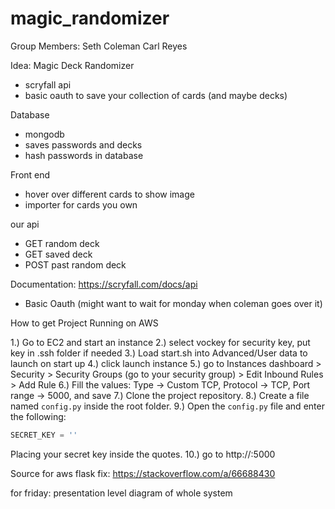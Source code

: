 # magic_randomizer

Group Members:
Seth Coleman
Carl Reyes

Idea: Magic Deck Randomizer

- scryfall api
- basic oauth to save your collection of cards (and maybe decks)

Database
- mongodb
- saves passwords and decks
- hash passwords in database

Front end
- hover over different cards to show image
- importer for cards you own

our api
- GET random deck
- GET saved deck
- POST past random deck

Documentation:
https://scryfall.com/docs/api

- Basic Oauth (might want to wait for monday when coleman goes over it)

How to get Project Running on AWS

1.) Go to EC2 and start an instance
2.) select vockey for security key, put key in .ssh folder if needed
3.) Load start.sh into Advanced/User data to launch on start up
4.) click launch instance
5.) go to Instances dashboard > Security > Security Groups (go to your security group) > Edit Inbound Rules > Add Rule
6.) Fill the values: Type -> Custom TCP, Protocol -> TCP, Port range -> 5000, and save
7.) Clone the project repository.
8.) Create a file named `config.py` inside the root folder.
9.) Open the `config.py` file and enter the following:
```python
SECRET_KEY = ''
```
Placing your secret key inside the quotes.
10.) go to http://<PUBLIC IPV4 ADDRESS>:5000

Source for aws flask fix: https://stackoverflow.com/a/66688430

for friday: presentation level diagram of whole system

